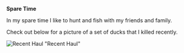 **Spare Time** 

In my spare time I like to hunt and fish with my friends and family.  

Check out below for a picture of a set of ducks that I killed recently. 

![Recent Haul](https://github.com/Chance2107/MidtermProject/blob/main/IMG_1763.jpeg) "Recent Haul"
